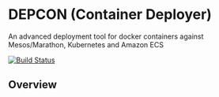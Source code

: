 # DEPCON (Container Deployer)

An advanced deployment tool for docker containers against Mesos/Marathon, Kubernetes and Amazon ECS

[![Build Status](https://travis-ci.org/gondor/depcon.svg)](https://travis-ci.org/gondor/depcon)

## Overview

